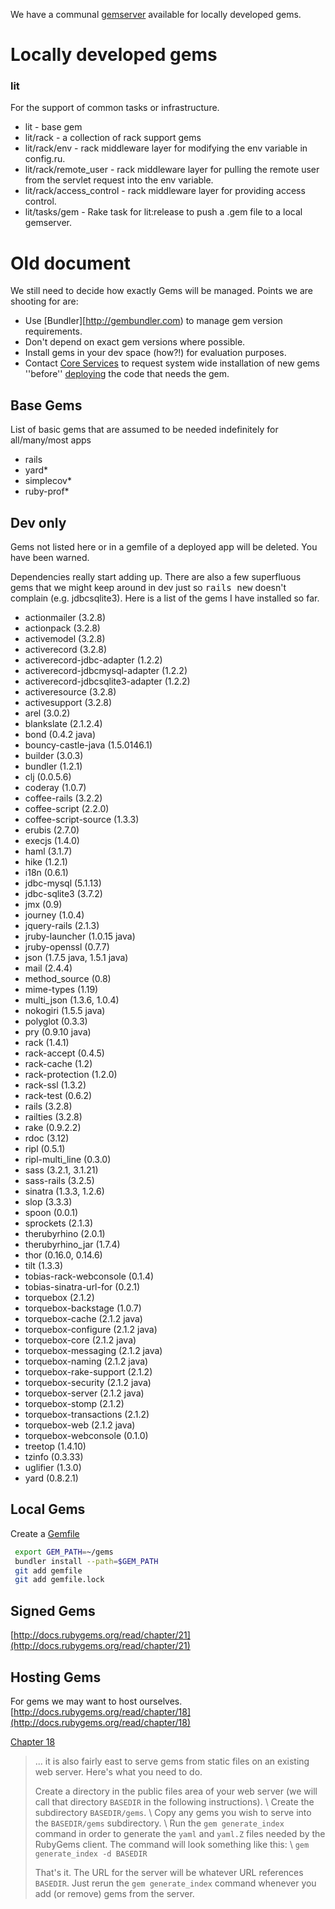 We have a communal [gemserver](gemserver.md) available for locally developed gems.

# Locally developed gems

### lit

For the support of common tasks or infrastructure.

* lit - base gem
* lit/rack - a collection of rack support gems
* lit/rack/env - rack middleware layer for modifying the env variable in config.ru.
* lit/rack/remote_user - rack middleware layer for pulling the remote user from the servlet request into the env variable.
* lit/rack/access_control - rack middleware layer for providing access control.
* lit/tasks/gem - Rake task for lit:release to push a .gem file to a local gemserver.

# Old document

We still need to decide how exactly Gems will be managed. Points we are shooting for are:

* Use [Bundler][http://gembundler.com) to manage gem version requirements.
* Don't depend on exact gem versions where possible.
* Install gems in your dev space (how?!) for evaluation purposes.
* Contact [Core Services](mailto:lit-cs-sysadmin@umich.edu) to request system wide installation of new gems ''before'' [deploying](deploying.md) the code that needs the gem.

## Base Gems
List of basic gems that are assumed to be needed indefinitely for all/many/most apps
* rails
* yard*
* simplecov*
* ruby-prof*

## Dev only

Gems not listed here or in a gemfile of a deployed app will be deleted. You have been warned.

Dependencies really start adding up. There are also a few superfluous gems that we might keep around in dev just so <tt>rails new</tt> doesn't complain (e.g. jdbcsqlite3). Here is a list of the gems I have installed so far.

* actionmailer (3.2.8)
* actionpack (3.2.8)
* activemodel (3.2.8)
* activerecord (3.2.8)
* activerecord-jdbc-adapter (1.2.2)
* activerecord-jdbcmysql-adapter (1.2.2)
* activerecord-jdbcsqlite3-adapter (1.2.2)
* activeresource (3.2.8)
* activesupport (3.2.8)
* arel (3.0.2)
* blankslate (2.1.2.4)
* bond (0.4.2 java)
* bouncy-castle-java (1.5.0146.1)
* builder (3.0.3)
* bundler (1.2.1)
* clj (0.0.5.6)
* coderay (1.0.7)
* coffee-rails (3.2.2)
* coffee-script (2.2.0)
* coffee-script-source (1.3.3)
* erubis (2.7.0)
* execjs (1.4.0)
* haml (3.1.7)
* hike (1.2.1)
* i18n (0.6.1)
* jdbc-mysql (5.1.13)
* jdbc-sqlite3 (3.7.2)
* jmx (0.9)
* journey (1.0.4)
* jquery-rails (2.1.3)
* jruby-launcher (1.0.15 java)
* jruby-openssl (0.7.7)
* json (1.7.5 java, 1.5.1 java)
* mail (2.4.4)
* method_source (0.8)
* mime-types (1.19)
* multi_json (1.3.6, 1.0.4)
* nokogiri (1.5.5 java)
* polyglot (0.3.3)
* pry (0.9.10 java)
* rack (1.4.1)
* rack-accept (0.4.5)
* rack-cache (1.2)
* rack-protection (1.2.0)
* rack-ssl (1.3.2)
* rack-test (0.6.2)
* rails (3.2.8)
* railties (3.2.8)
* rake (0.9.2.2)
* rdoc (3.12)
* ripl (0.5.1)
* ripl-multi_line (0.3.0)
* sass (3.2.1, 3.1.21)
* sass-rails (3.2.5)
* sinatra (1.3.3, 1.2.6)
* slop (3.3.3)
* spoon (0.0.1)
* sprockets (2.1.3)
* therubyrhino (2.0.1)
* therubyrhino_jar (1.7.4)
* thor (0.16.0, 0.14.6)
* tilt (1.3.3)
* tobias-rack-webconsole (0.1.4)
* tobias-sinatra-url-for (0.2.1)
* torquebox (2.1.2)
* torquebox-backstage (1.0.7)
* torquebox-cache (2.1.2 java)
* torquebox-configure (2.1.2 java)
* torquebox-core (2.1.2 java)
* torquebox-messaging (2.1.2 java)
* torquebox-naming (2.1.2 java)
* torquebox-rake-support (2.1.2)
* torquebox-security (2.1.2 java)
* torquebox-server (2.1.2 java)
* torquebox-stomp (2.1.2)
* torquebox-transactions (2.1.2)
* torquebox-web (2.1.2 java)
* torquebox-webconsole (0.1.0)
* treetop (1.4.10)
* tzinfo (0.3.33)
* uglifier (1.3.0)
* yard (0.8.2.1)

## Local Gems

Create a [Gemfile](http://gembundler.com/gemfile.html)

~~~ bash
 export GEM_PATH=~/gems
 bundler install --path=$GEM_PATH
 git add gemfile
 git add gemfile.lock
~~~

## Signed Gems

[http://docs.rubygems.org/read/chapter/21](http://docs.rubygems.org/read/chapter/21)

## Hosting Gems

For gems we may want to host ourselves.
[http://docs.rubygems.org/read/chapter/18](http://docs.rubygems.org/read/chapter/18)

[Chapter 18](http://www.techsoftcomputing.com/rubygems/read/chapter/18.html)

> ... it is also fairly east to serve gems from static files on an existing web server. Here's what you need to do.
>
> Create a directory in the public files area of your web server (we will call that directory `BASEDIR` in the following instructions). \\
> Create the subdirectory `BASEDIR/gems`. \\
> Copy any gems you wish to serve into the `BASEDIR/gems` subdirectory. \\
> Run the `gem generate_index` command in order to generate the `yaml` and `yaml.Z` files needed by the RubyGems client. The command will look something like this: \\
> `gem generate_index -d BASEDIR`
>
> That's it. The URL for the server will be whatever URL references `BASEDIR`. Just rerun the `gem generate_index` command whenever you add (or remove) gems from the server.
